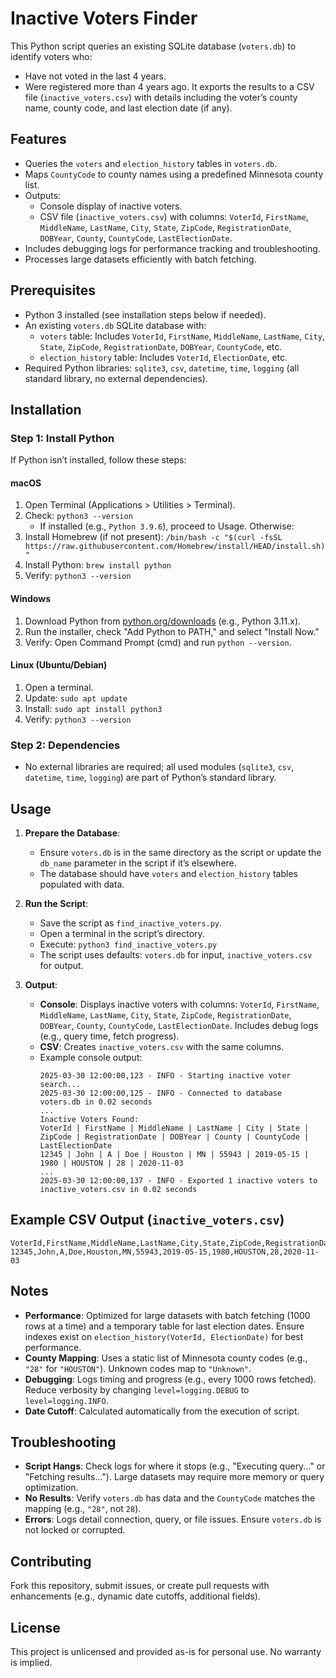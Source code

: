 # Inactive Voters Finder

This Python script queries an existing SQLite database (`voters.db`) to identify voters who:
- Have not voted in the last 4 years.
- Were registered more than 4 years ago.
It exports the results to a CSV file (`inactive_voters.csv`) with details including the voter’s county name, county code, and last election date (if any).

## Features
- Queries the `voters` and `election_history` tables in `voters.db`.
- Maps `CountyCode` to county names using a predefined Minnesota county list.
- Outputs:
  - Console display of inactive voters.
  - CSV file (`inactive_voters.csv`) with columns: `VoterId`, `FirstName`, `MiddleName`, `LastName`, `City`, `State`, `ZipCode`, `RegistrationDate`, `DOBYear`, `County`, `CountyCode`, `LastElectionDate`.
- Includes debugging logs for performance tracking and troubleshooting.
- Processes large datasets efficiently with batch fetching.

## Prerequisites
- Python 3 installed (see installation steps below if needed).
- An existing `voters.db` SQLite database with:
  - `voters` table: Includes `VoterId`, `FirstName`, `MiddleName`, `LastName`, `City`, `State`, `ZipCode`, `RegistrationDate`, `DOBYear`, `CountyCode`, etc.
  - `election_history` table: Includes `VoterId`, `ElectionDate`, etc.
- Required Python libraries: `sqlite3`, `csv`, `datetime`, `time`, `logging` (all standard library, no external dependencies).

## Installation

### Step 1: Install Python
If Python isn’t installed, follow these steps:

#### macOS
1. Open Terminal (Applications > Utilities > Terminal).
2. Check: `python3 --version`
   - If installed (e.g., `Python 3.9.6`), proceed to Usage. Otherwise:
3. Install Homebrew (if not present): `/bin/bash -c "$(curl -fsSL https://raw.githubusercontent.com/Homebrew/install/HEAD/install.sh)"`
4. Install Python: `brew install python`
5. Verify: `python3 --version`

#### Windows
1. Download Python from [python.org/downloads](https://www.python.org/downloads/) (e.g., Python 3.11.x).
2. Run the installer, check "Add Python to PATH," and select "Install Now."
3. Verify: Open Command Prompt (cmd) and run `python --version`.

#### Linux (Ubuntu/Debian)
1. Open a terminal.
2. Update: `sudo apt update`
3. Install: `sudo apt install python3`
4. Verify: `python3 --version`

### Step 2: Dependencies
- No external libraries are required; all used modules (`sqlite3`, `csv`, `datetime`, `time`, `logging`) are part of Python’s standard library.

## Usage

1. **Prepare the Database**:
   - Ensure `voters.db` is in the same directory as the script or update the `db_name` parameter in the script if it’s elsewhere.
   - The database should have `voters` and `election_history` tables populated with data.

2. **Run the Script**:
   - Save the script as `find_inactive_voters.py`.
   - Open a terminal in the script’s directory.
   - Execute: `python3 find_inactive_voters.py`
   - The script uses defaults: `voters.db` for input, `inactive_voters.csv` for output.

3. **Output**:
   - **Console**: Displays inactive voters with columns: `VoterId`, `FirstName`, `MiddleName`, `LastName`, `City`, `State`, `ZipCode`, `RegistrationDate`, `DOBYear`, `County`, `CountyCode`, `LastElectionDate`. Includes debug logs (e.g., query time, fetch progress).
   - **CSV**: Creates `inactive_voters.csv` with the same columns.
   - Example console output:
     ```
     2025-03-30 12:00:00,123 - INFO - Starting inactive voter search...
     2025-03-30 12:00:00,125 - INFO - Connected to database voters.db in 0.02 seconds
     ...
     Inactive Voters Found:
     VoterId | FirstName | MiddleName | LastName | City | State | ZipCode | RegistrationDate | DOBYear | County | CountyCode | LastElectionDate
     12345 | John | A | Doe | Houston | MN | 55943 | 2019-05-15 | 1980 | HOUSTON | 28 | 2020-11-03
     ...
     2025-03-30 12:00:00,137 - INFO - Exported 1 inactive voters to inactive_voters.csv in 0.02 seconds
     ```

## Example CSV Output (`inactive_voters.csv`)
```
VoterId,FirstName,MiddleName,LastName,City,State,ZipCode,RegistrationDate,DOBYear,County,CountyCode,LastElectionDate
12345,John,A,Doe,Houston,MN,55943,2019-05-15,1980,HOUSTON,28,2020-11-03
```

## Notes
- **Performance**: Optimized for large datasets with batch fetching (1000 rows at a time) and a temporary table for last election dates. Ensure indexes exist on `election_history(VoterId, ElectionDate)` for best performance.
- **County Mapping**: Uses a static list of Minnesota county codes (e.g., `"28"` for `"HOUSTON"`). Unknown codes map to `"Unknown"`.
- **Debugging**: Logs timing and progress (e.g., every 1000 rows fetched). Reduce verbosity by changing `level=logging.DEBUG` to `level=logging.INFO`.
- **Date Cutoff**: Calculated automatically from the execution of script.

## Troubleshooting
- **Script Hangs**: Check logs for where it stops (e.g., "Executing query..." or "Fetching results..."). Large datasets may require more memory or query optimization.
- **No Results**: Verify `voters.db` has data and the `CountyCode` matches the mapping (e.g., `"28"`, not `28`).
- **Errors**: Logs detail connection, query, or file issues. Ensure `voters.db` is not locked or corrupted.

## Contributing
Fork this repository, submit issues, or create pull requests with enhancements (e.g., dynamic date cutoffs, additional fields).

## License
This project is unlicensed and provided as-is for personal use. No warranty is implied.
